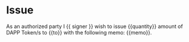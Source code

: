 # Issue

As an authorized party I {{ signer }} wish to issue {{quantity}} amount of DAPP Token/s to {{to}} with the following memo: {{memo}}.